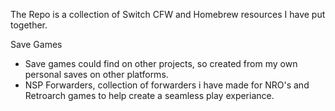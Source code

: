 The Repo is a collection of Switch CFW and Homebrew resources I have put together.

Save Games
- Save games could find on other projects, so created from my own personal saves on other platforms.
- NSP Forwarders, collection of forwarders i have made for NRO's and Retroarch games to help create a seamless play experiance.